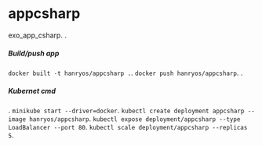 # appcsharp
exo_app_csharp.
.
##### Build/push app
``docker built -t hanryos/appcsharp .``.
``docker push hanryos/appcsharp``.
.
##### Kubernet cmd
.
``minikube start --driver=docker``.
``kubectl create deployment appcsharp --image hanryos/appcsharp``.
``kubectl expose deployment/appcsharp --type LoadBalancer --port 80``.
``kubectl scale deployment/appcsharp --replicas 5``.
